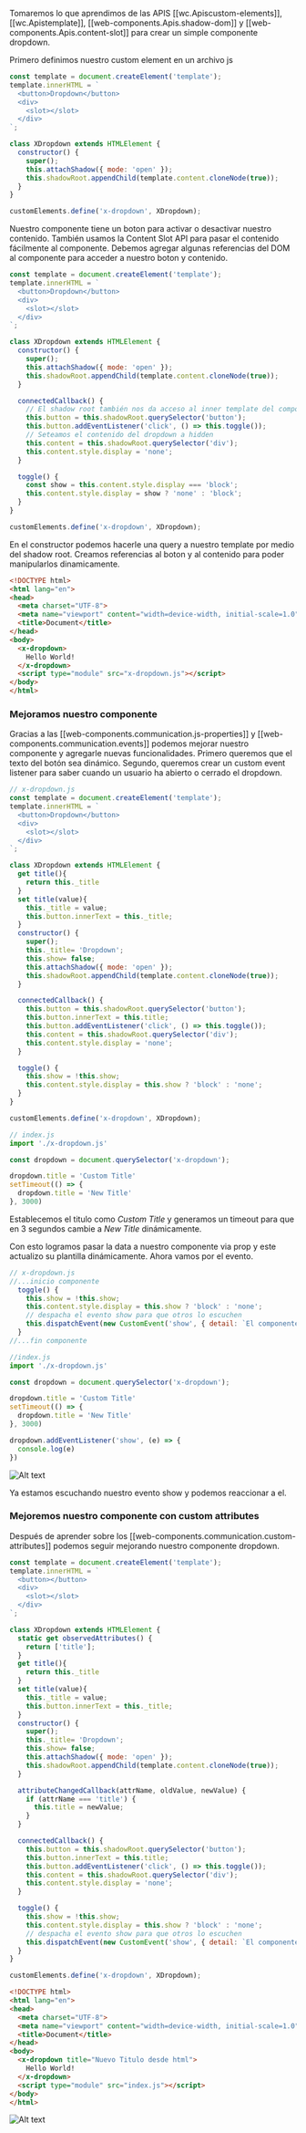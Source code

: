 Tomaremos lo que aprendimos de las APIS [[wc.Apiscustom-elements]], [[wc.Apistemplate]], [[web-components.Apis.shadow-dom]] y [[web-components.Apis.content-slot]] para crear un simple componente dropdown.

Primero definimos nuestro custom element en un archivo js
```js
const template = document.createElement('template');
template.innerHTML = `
  <button>Dropdown</button>
  <div>
    <slot></slot>
  </div>
`;

class XDropdown extends HTMLElement {
  constructor() {
    super();
    this.attachShadow({ mode: 'open' });
    this.shadowRoot.appendChild(template.content.cloneNode(true));
  }
}

customElements.define('x-dropdown', XDropdown);
```

Nuestro componente tiene un boton para activar o desactivar nuestro contenido. También usamos la Content Slot API para pasar el contenido fácilmente al componente.
Debemos agregar algunas referencias del DOM al componente para acceder a nuestro boton y contenido.
```js
const template = document.createElement('template');
template.innerHTML = `
  <button>Dropdown</button>
  <div>
    <slot></slot>
  </div>
`;

class XDropdown extends HTMLElement {
  constructor() {
    super();
    this.attachShadow({ mode: 'open' });
    this.shadowRoot.appendChild(template.content.cloneNode(true));
  }

  connectedCallback() {
    // El shadow root también nos da acceso al inner template del componente
    this.button = this.shadowRoot.querySelector('button');
    this.button.addEventListener('click', () => this.toggle());
    // Seteamos el contenido del dropdown a hidden
    this.content = this.shadowRoot.querySelector('div');
    this.content.style.display = 'none';
  }

  toggle() {
    const show = this.content.style.display === 'block';
    this.content.style.display = show ? 'none' : 'block';
  }
}

customElements.define('x-dropdown', XDropdown);
```

En el constructor podemos hacerle una query a nuestro template por medio del shadow root. Creamos referencias al boton y al contenido para poder manipularlos dinamicamente. 

```html
<!DOCTYPE html>
<html lang="en">
<head>
  <meta charset="UTF-8">
  <meta name="viewport" content="width=device-width, initial-scale=1.0">
  <title>Document</title>
</head>
<body>
  <x-dropdown>
    Hello World!
  </x-dropdown>
  <script type="module" src="x-dropdown.js"></script>
</body>
</html>
```

### Mejoramos nuestro componente
Gracias a las [[web-components.communication.js-properties]] y [[web-components.communication.events]] podemos mejorar nuestro componente y agregarle nuevas funcionalidades. Primero queremos que el texto del botón sea dinámico. Segundo, queremos crear un custom event listener para saber cuando un usuario ha abierto o cerrado el dropdown.

```js
// x-dropdown.js
const template = document.createElement('template');
template.innerHTML = `
  <button>Dropdown</button>
  <div>
    <slot></slot>
  </div>
`;

class XDropdown extends HTMLElement {
  get title(){
    return this._title
  }
  set title(value){
    this._title = value;
    this.button.innerText = this._title;
  }
  constructor() {
    super();
    this._title= 'Dropdown';
    this.show= false;
    this.attachShadow({ mode: 'open' });
    this.shadowRoot.appendChild(template.content.cloneNode(true));
  }

  connectedCallback() {
    this.button = this.shadowRoot.querySelector('button');
    this.button.innerText = this.title;
    this.button.addEventListener('click', () => this.toggle());
    this.content = this.shadowRoot.querySelector('div');
    this.content.style.display = 'none';
  }

  toggle() {
    this.show = !this.show;
    this.content.style.display = this.show ? 'block' : 'none';
  }
}

customElements.define('x-dropdown', XDropdown);
```

```js
// index.js
import './x-dropdown.js'

const dropdown = document.querySelector('x-dropdown');

dropdown.title = 'Custom Title'
setTimeout(() => {
  dropdown.title = 'New Title'
}, 3000)
```

Establecemos el titulo como *Custom Title* y generamos un timeout para que en 3 segundos cambie a *New Title* dinámicamente.

Con esto logramos pasar la data a nuestro componente via prop y este actualizo su plantilla dinámicamente. Ahora vamos por el evento.

```js
// x-dropdown.js
//...inicio componente
  toggle() {
    this.show = !this.show;
    this.content.style.display = this.show ? 'block' : 'none';
    // despacha el evento show para que otros lo escuchen
    this.dispatchEvent(new CustomEvent('show', { detail: `El componente esta ${this.show ? 'Visible' : 'Oculto'}` }));
  }
//...fin componente

```
```js
//index.js
import './x-dropdown.js'

const dropdown = document.querySelector('x-dropdown');

dropdown.title = 'Custom Title'
setTimeout(() => {
  dropdown.title = 'New Title'
}, 3000)

dropdown.addEventListener('show', (e) => {
  console.log(e)
})

```
![Alt text](image-10.png)

Ya estamos escuchando nuestro evento show y podemos reaccionar a el.

### Mejoremos nuestro componente con custom attributes
Después de aprender sobre los [[web-components.communication.custom-attributes]] podemos seguir mejorando nuestro componente dropdown.


```js
const template = document.createElement('template');
template.innerHTML = `
  <button></button>
  <div>
    <slot></slot>
  </div>
`;

class XDropdown extends HTMLElement {
  static get observedAttributes() {
    return ['title'];
  }
  get title(){
    return this._title
  }
  set title(value){
    this._title = value;
    this.button.innerText = this._title;
  }
  constructor() {
    super();
    this._title= 'Dropdown';
    this.show= false;
    this.attachShadow({ mode: 'open' });
    this.shadowRoot.appendChild(template.content.cloneNode(true));
  }

  attributeChangedCallback(attrName, oldValue, newValue) {
    if (attrName === 'title') {
      this.title = newValue;
    }
  }

  connectedCallback() {
    this.button = this.shadowRoot.querySelector('button');
    this.button.innerText = this.title;
    this.button.addEventListener('click', () => this.toggle());
    this.content = this.shadowRoot.querySelector('div');
    this.content.style.display = 'none';
  }

  toggle() {
    this.show = !this.show;
    this.content.style.display = this.show ? 'block' : 'none';
    // despacha el evento show para que otros lo escuchen
    this.dispatchEvent(new CustomEvent('show', { detail: `El componente esta ${this.show ? 'Visible' : 'Oculto'}` }));
  }
}

customElements.define('x-dropdown', XDropdown);
```

```html
<!DOCTYPE html>
<html lang="en">
<head>
  <meta charset="UTF-8">
  <meta name="viewport" content="width=device-width, initial-scale=1.0">
  <title>Document</title>
</head>
<body>
  <x-dropdown title="Nuevo Titulo desde html">
    Hello World!
  </x-dropdown>
  <script type="module" src="index.js"></script>
</body>
</html>
```

![Alt text](image-13.png)